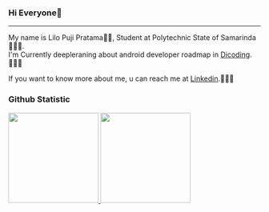 ### Hi Everyone👋
----
My name is Lilo Puji Pratama🙋🏻,
Student at Polytechnic State of Samarinda👨🏻‍🎓.<br>
I'm Currently deepleraning about android developer roadmap in [Dicoding](https://www.dicoding.com/learningpaths/7).🧑🏻‍💻

If you want to know more about me, u can reach me at [Linkedin](https://www.linkedin.com/in/lilo-puji-pratama/).🙇🏻‍♂




### Github Statistic
<p align="left">
<a href="https://github.com/penuliscode">
  <img height="180em" src="https://github-readme-stats-eight-theta.vercel.app/api?username=lilopratama&show_icons=true&theme=algolia&include_all_commits=true&count_private=true"/>
  <img height="180em" src="https://github-readme-stats-eight-theta.vercel.app/api/top-langs/?username=lilopratama&layout=compact&layout=compact&theme=algolia"/>
</a>
</p>

<!--
**Lilopratama/LiloPratama** is a ✨ _special_ ✨ repository because its `README.md` (this file) appears on your GitHub profile.

Here are some ideas to get you started:

- 🔭 I’m currently working on ...
- 🌱 I’m currently learning ...
- 👯 I’m looking to collaborate on ...
- 🤔 I’m looking for help with ...
- 💬 Ask me about ...
- 📫 How to reach me: ...
- 😄 Pronouns: ...
- ⚡ Fun fact: ...
-->
